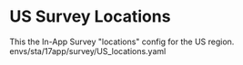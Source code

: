 # US Survey Locations
This the In-App Survey "locations" config for the US region.
envs/sta/17app/survey/US_locations.yaml

